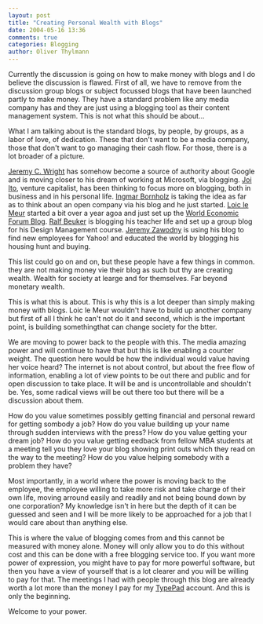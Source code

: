 ```yaml
---
layout: post
title: "Creating Personal Wealth with Blogs"
date: 2004-05-16 13:36
comments: true
categories: Blogging
author: Oliver Thylmann
---
```



Currently the discussion is going on how to make money with blogs and I do believe the discussion is flawed. First of all, we have to remove from the discussion group blogs or subject focussed blogs that have been launched partly to make money. They have a standard problem like any media company has and they are just using a blogging tool as their content management system. This is not what this should be about...





What I am talking about is the standard blogs, by people, by groups, as a labor of love, of dedication. These that don't want to be a media company, those that don't want to go managing their cash flow. For those, there is a lot broader of a picture.

[Jeremy C. Wright](http://www.ensight.org/) has somehow become a source of authority about Google and is moving closer to his dream of working at Microsoft, via blogging. [Joi Ito](http://joi.ito.com/), venture capitalist, has been thinking to focus more on blogging, both in business and in his personal life. [Ingmar Bornholz](http://bornholz.typepad.com/blog/) is taking the idea as far as to think about an open company via his blog and he just started. [Loic le Meur](http://www.loiclemeur.com/) started a bit over a year agoa and just set up the [World Economic Forum Blog](http://wef.typepad.com/). [Ralf Beuker](http://www.design-management.de/) is blogging his teacher life and set up a group blog for his Design Management course. [Jeremy Zawodny](http://jeremy.zawodny.com/) is using his blog to find new employees for Yahoo! and educated the world by blogging his housing hunt and buying.

This list could go on and on, but these people have a few things in common. they are not making money vie their blog as such but thy are creating wealth. Wealth for society at learge and for themselves. Far beyond monetary wealth.

This is what this is about. This is why this is a lot deeper than simply making money with blogs. Loic le Meur wouldn't have to build up another company but first of all I think he can't not do it and second, which is the important point, is building somethingthat can change society for the btter. 

We are moving to power back to the people with this. The media amazing power and will continue to have that but this is like enabling a counter weight. The question here would be how the individual would value having her voice heard? The internet is not about control, but about the free flow of information, enabling a lot of view points to be out there and public and for open discussion to take place. It will be and is uncontrollable and shouldn't be. Yes, some radical views will be out there too but there will be a discussion about them.

How do you value sometimes possibly getting financial and personal reward for getting sombody a job? How do you value building up your name through sudden interviews with the press? How do you value getting your dream job? How do you value getting eedback from fellow MBA students at a meeting tell you they love your blog showing print outs which they read on the way to the meeting? How do you value helping somebody with a problem they have?

Most importantly, in a world where the power is moving back to the employee, the employee willing to take more risk and take charge of their own life, moving arround easily and readily and not being bound down by one corporation? My knowledge isn't in here but the depth of it can be guessed and seen and I will be more likely to be approached for a job that I would care about than anything else.

This is where the value of blogging comes from and this cannot be measured with money alone. Money will only allow you to do this without cost and this can be done with a free blogging service too. If you want more power of expression, you might have to pay for more powerful software, but then you have a view of yourself that is a lot clearer and you will be willing to pay for that. The meetings I had with people through this blog are already worth a lot more than the money I pay for my [TypePad](http://www.typepad.com/) account. And this is only the beginning.

Welcome to your power.

